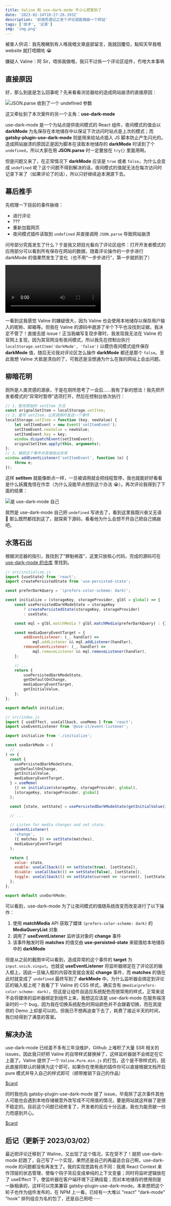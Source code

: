 ```yaml
---
title: Valine 和 use-dark-mode 不小心把家拆了
date: '2023-02-14T10:27:26.393Z'
description: '前端奇遇记之发个评论就能搞崩一个网站'
tags: ['技术', '记录']
img: 'img.png'
---
```


被害人供词：我先晚睇到有人喺我嘅文章底部留言，我就回覆佢，點知天早我嘅 website 就打唔開咗 😭

嫌疑人 Valine：阿 Sir，唔係我做嘅，我只不过係一个评论区组件，冇咁大本事㖞

## 直接原因

好，那么到底是怎么回事呢？先来看看浏览器给的造成网站崩溃的直接原因：

![JSON.parse 收到了一个 undefined 参数](ss01.png)

这又牵扯到了本次案件的另一个主角：__use-dark-mode__

use-dark-mode 是一个为站点提供夜间模式的 React 组件，夜间模式的值会以 __darkMode__ 为名保存在本地储存中以保证下次访问时站点是上次的模式；而 __gatsby-plugin-use-dark-mode__ 则是用来给站点插入 JS 脚本防止产生闪光的。造成网站崩溃的原因正是因为脚本在读取本地储存的 __darkMode__ 时读到了个 `undefined`，所以大家在用 __JSON.parse__ 时一定要放在 `try{}` 里面用啊。

但是问题又来了，在正常情况下 __darkMode__ 应该是 `true` 或者 `false`，为什么会变成 `undefined` 呢？这个问题不得到解决的话，夜间模式的值就无法在每次访问时记录下来了（如果评论了的话），所以只好继续追本溯源下去。

## 幕后推手

先梳理一下目前的事件脉络：

- 进行评论
- ???
- 重新加载网页
- 夜间模式插件读取到 `undefined` 并直接调用 `JSON.parse` 导致网站崩溃

问号部分究竟发生了什么？于是我又把目光看向了评论区组件：打开开发者模式的应用部分可以看到所有保存在网站的数据，随着评论操作的一步步进行 darkMode 的值果然发生了变化（也不用“一步步进行”，第一步就抓到了）

<video controls autoPlay loop>
    <source src="/videos/storage-test.mp4" type="video/mp4" />
</video>

一看到这我感觉 Valine 的嫌疑很大，因为 Valine 也会使用本地储存以保存用户输入的昵称、邮箱等。但我在 Valine 的源码中遨游了半个下午也没找到证据，我决定不管了！直接去提 issue！正当我编写复现步骤时，我发现我无法在 Valine 的官网上复现，因为其官网没有夜间模式，所以我先在控制台执行 `localStorage.setItem('darkMode', 'false')` 以模仿夜间模式组件保存 __darkMode__ 值，随后无论我对评论区怎么操作 __darkMode__ 都还是那个 `false`。至此我想 Valine 大抵是清白的了，可我还是没想通为什么在我的网站上会出问题。

## 柳暗花明

厕所是人类灵感的源泉，于是在厕所思考了一会后……我有了新的想法！我先把开发者模式的“异常时暂停”选项打开，然后在控制台依次执行：

```js
// 1、暂存原始的 setItem 方法
const orignalSetItem = localStorage.setItem;
// 2、重写 setItem，让其调用时发送一个事件
localStorage.setItem = function (key, newValue) {
    let setItemEvent = new Event('setItemEvent');
    setItemEvent.newValue = newValue;
    setItemEvent.key = key;
    window.dispatchEvent(setItemEvent);
    orignalSetItem.apply(this, arguments);
};
// 3、捕获这个事件并直接抛出异常
window.addEventListener('setItemEvent', function (e) {
    throw e;
});
```

这样 __setItem__ 就能像断点一样，一旦被调用就会把线程暂停，我也就能好好看看是什么妖魔鬼怪在作祟（为什么没能早点想到这个办法 😭）。再次评论我得到了下面的结果：

![是 use-dark-mode 自己](ss02.png)

居然是 use-dark-mode 自己把 `undefined` 写进去了，看到这里我既兴奋又无语 🤣 那么既然都找到这了，就探索下源码，看看他为什么会想不开自己把自己搞崩吧。

## 水落石出

根据浏览器的指引，我找到了“罪魁祸首”，这里只放核心代码，完成的源码可在 [use-dark-mode 的仓库](https://github.com/donavon/use-dark-mode/) 里找到。

```js
// src/initialize.js
import {useState} from 'react';
import createPersistedState from 'use-persisted-state';

const preferDarkQuery = '(prefers-color-scheme: dark)';

const initialize = (storageKey, storageProvider, glbl = global) => {
    const usePersistedDarkModeState = storageKey
        ? createPersistedState(storageKey, storageProvider)
        : useState;

    const mql = glbl.matchMedia ? glbl.matchMedia(preferDarkQuery) : {};

    const mediaQueryEventTarget = {
        addEventListener: (_, handler) =>
            mql.addListener && mql.addListener(handler),
        removeEventListener: (_, handler) =>
            mql.removeListener && mql.removeListener(handler),
    };

    // ...
    return {
        usePersistedDarkModeState,
        getDefaultOnChange,
        mediaQueryEventTarget,
        getInitialValue,
    };
};

export default initialize;
```

```js
// src/index.js
import { useEffect, useCallback, useMemo } from 'react';
import useEventListener from '@use-it/event-listener';

import initialize from './initialize';

const useDarkMode = (
  // ...
) => {
  const {
    usePersistedDarkModeState,
    getDefaultOnChange,
    getInitialValue,
    mediaQueryEventTarget,
  } = useMemo(
    () => initialize(storageKey, storageProvider, global),
    [storageKey, storageProvider, global]
  );

  const [state, setState] = usePersistedDarkModeState(getInitialValue(initialValue));

  // ...

  // Listen for media changes and set state.
  useEventListener(
    'change',
    ({ matches }) => setState(matches),
    mediaQueryEventTarget
  );

  return {
    value: state,
    enable: useCallback(() => setState(true), [setState]),
    disable: useCallback(() => setState(false), [setState]),
    toggle: useCallback(() => setState(current => !current), [setState]),
  };
};

export default useDarkMode;
```

可以看到，use-dark-mode 为了让夜间模式的值随系统改变而改变进行了以下操作：

1. 使用 __matchMedia__ API 获取了媒体 `(prefers-color-scheme: dark)` 的 __MediaQueryList__ 对象
2. 调用了 __useEventListener__ 监听该对象的 __change__ 事件
3. 该事件触发时将 __matches__ 的值交由 __use-persisted-state__ 来赋值给本地储存中的 __darkMode__

但是从之前的截图中可以看到，造成异常的这个事件的 __target__ 为 `input.vnick.vinput`。也就说 __useEventListener__ 将监听器绑定在了评论区的输入框上，因此一旦输入框的内容改变就会发起 __change__ 事件，而 __matches__ 的值在此时就变成了 `undefined` 最终写到了 __darkMode__ 中。为什么监听器会绑定到评论区的输入框上呢？我看了下 Valine 的 CSS 样式，确实含有 `@media(prefers-color-scheme: dark)`，但这是让组件自适应系统配色而很常用的样式，正常来说不会将媒体的监听器绑定到组件上来，我想这应该是 use-dark-mode 在服务端渲染时的一个 bug，因为我在切换系统配色时网站颜色并不会跟着切换，而在其提供的 Demo 上却是可以的，但我已不想再追查下去了，耗费了接近半天的时间，我已经得到了满意的答案。

## 解决办法

use-dark-mode 已经差不多有三年没维护，Github 上堆积了大量 SSR 相关的 issues，因此我只好把 Valine 的自带样式替换掉了，这样监听器就不会绑定在它上面了。Valine 提供了一个 `Valine.Pure.min.js` 的打包，这个是不带样式的，因此直接将默认的替换为这个即可，如果你在使用我的插件你可以直接根据文档开启 pure 模式并导入自己的样式即可（顺带推销下自己的作品）

[$card](https://github.com/Talaxy009/gatsby-plugin-valine-comment)

同时我也向 gatsby-plugin-use-dark-mode 提了 issue，毕竟除了这次事件其他人可能也会遇到本地存储被意外改写成不可用值的情况，要是网站就这样崩了是很不稳定的。目前这个问题已经修复了，开发者的反应十分迅速，我也为能贡献一份力而感到开心。

[$card](https://github.com/wKovacs64/gatsby-plugin-use-dark-mode/issues/145)

## 后记（更新于 2023/03/02）

最近把评论迁移到了 Waline，又出现了这个情况，实在受不了！就把 use-dark-mode 赶跑了，自己写了一个实现，果然还是自己的再最适合自己啊，use-dark-mode 的问题都没有再发生了。我的实现思路有点不同：我用 React Context 来作顶层的状态管理，使每个钩子背后变成单纯的上下文变量；同时将监听逻辑放在了 useEffect 下，使监听器在客户端环境下正确挂载；而对本地储存的使用则是一脉相承的，这样可以完美兼容 gatsby-plugin-use-dark-mode。本来想把这个轮子也作为组件发布的，在 NPM 上一看，已经有一大堆以 "react" "dark-mode" "hook" 排列组合为名的包了，还是自己用吧······
